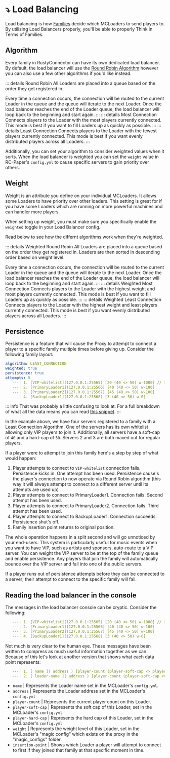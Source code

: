 # ⤵️ Load Balancing

Load balancing is how [Families](families.md) decide which MCLoaders to send players to.
By utilizing Load Balancers properly, you'll be able to properly <TheLawTag>Think in Terms of Families</TheLawTag>.

## Algorithm
Every family in RustyConnector can have its own dedicated load balancer.
By default, the load balancer will use the [Round Robin Algorithm](https://www.nginx.com/resources/glossary/round-robin-load-balancing/) however you can also use a few other algorithms if you'd like instead.

::: details Round Robin
All Loaders are placed into a queue based on the order they get registered in.

Every time a connection occurs, the connection will be routed to the current Loader in the queue and the queue will iterate to the next Loader. 
Once the load balancer reaches the end of the Loader queue, the load balancer will loop back to the beginning and start again.
:::
::: details Most Connection
Connects players to the Loader with the most players currently connected.
This mode is best if you want to fill Loaders up as quickly as possible.
:::
::: details Least Connection
Connects players to the Loader with the fewest players currently connected.
This mode is best if you want evenly distributed players across all Loaders.
:::

Additionally, you can set your algorithm to consider weighted values when it sorts. When the load balancer is weighted you can set the `weight` value in RC-Paper's `config.yml` to cause specific servers to gain priority over others.

## Weight
Weight is an attribute you define on your individual MCLoaders. It allows some Loaders to have priority over other loaders.
This setting is great for if you have some Loaders which are running on more powerful machines and can handler more players.

When setting up weight, you must make sure you specifically enable the `weighted` toggle in your Load Balancer config.

Read below to see how the differnt algorithms work when they're weighted.

::: details Weighted Round Robin
All Loaders are placed into a queue based on the order they get registered in.
Loaders are then sorted in descending order based on weight level.

Every time a connection occurs, the connection will be routed to the current Loader in the queue and the queue will iterate to the next Loader. 
Once the load balancer reaches the end of the Loader queue, the load balancer will loop back to the beginning and start again.
:::
::: details Weighted Most Connection
Connects players to the Loader with the highest weight and most players currently connected.
This mode is best if you want to fill Loaders up as quickly as possible.
:::
::: details Weighted Least Connection
Connects players to the Loader with the highest weight and least players currently connected.
This mode is best if you want evenly distributed players across all Loaders.
:::

## Persistence
Persistence is a feature that will cause the Proxy to attempt to connect a player to a specific family multiple times before giving up. Consider the following family layout:

```yml
algorithm: LEAST_CONNECTION
weighted: true
persistence: true
attempts: 5
   ---| 1. [VIP-whitelist](127.0.0.1:25565) [20 (40 <> 50) w-1000] // [!code warning]
   ---| 2. [PrimaryLoader1](127.0.0.1:25566) [40 (40 <> 50) w-100]
   ---| 3. [PrimaryLoader2](127.0.0.1:25567) [45 (40 <> 50) w-100]
   ---| 4. [BackupLoader1](127.0.0.1:25568) [3 (40 <> 50) w-0]
```
::: info
That was probably a little confusing to look at. For a full breakdown of what all the data means you can read [this snippet](#reading-the-load-balancer-in-the-console).
:::

In the example above, we have four servers registered to a family with a Least Connection Algorithm.
One of the servers has its own whitelist allowing only VIP players to join it.
Additionally, all servers have a soft-cap of `40` and a hard-cap of `50`. Servers 2 and 3 are both maxed out for regular players.

If a player were to attempt to join this family here's a step by step of what would happen:
1. Player attempts to connect to `VIP-whitelist` connection fails.
   Persistence kicks in. One attempt has been used. Persistence cause's the player's connection to now operate via Round Robin algorithm (this way it will always attempt to connect to a different server until its attempts are used up)
2. Player attempts to connect to PrimaryLoader1. Connection fails. Second attempt has been used.
3. Player attempts to connect to PrimaryLoader2. Connection fails. Third attempt has been used.
4. Player attempts to connect to BackupLoader1. Connection succeeds. Persistence shut's off.
5. Family insertion point returns to original position.

The whole operation happens in a split second and will go unnoticed by your end-users.
This system is particularly useful for music events when you want to have VIP, such as artists and sponsors, auto-route to a VIP server. You can weight the VIP server to be at the top of the family queue and enable persistence. Any players that join the family will automatically bounce over the VIP server and fall into one of the public servers.

If a player runs out of persistence attempts before they can be connected to a server; their attempt to connect to the specific family will fail.

## Reading the load balancer in the console
The messages in the load balancer console can be cryptic. Consider the following:

```yml
   ---| 1. [VIP-whitelist](127.0.0.1:25565) [20 (40 <> 50) w-1000] // [!code warning]
   ---| 2. [PrimaryLoader1](127.0.0.1:25566) [40 (40 <> 50) w-100]
   ---| 3. [PrimaryLoader2](127.0.0.1:25567) [45 (40 <> 50) w-100]
   ---| 4. [BackupLoader1](127.0.0.1:25568) [3 (40 <> 50) w-0]
```
Not much is very clear to the human eye. These messages have been written to compress as much useful information together as we can. Because of this let's look at another version that shows what each data point represents:

```yml
   ---| 1. [ name ]( address ) [player-count (player-soft-cap <> player-hard-cap) weight] // [!code warning]
   ---| 2. [ loader-name ]( address ) [player-count (player-soft-cap <> player-hard-cap) weight]
```
- `name` | Represents the Loader name set in the MCLoader's `config.yml`.
- `address` | Represents the Loader address set in the MCLoader's `config.yml`
- `player-count` | Represents the current player count on this Loader.
- `player-soft-cap` | Represents the soft cap of this Loader, set in the MCLoader's `config.yml`
- `player-hard-cap` | Represents the hard cap of this Loader, set in the MCLoader's `config.yml`
- `weight` | Represents the weight level of this Loader, set in the MCLoader's "magic config" which exists on the proxy in the "magic_configs" folder.
- `insertion-point` | Shows which Loader a player will attempt to connect to first if they joined that family at that specific moment in time.